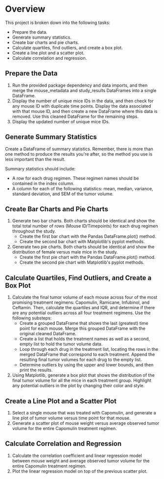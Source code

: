 # Overview

This project is broken down into the following tasks:
* Prepare the data.
* Generate summary statistics.
* Create bar charts and pie charts.
* Calculate quartiles, find outliers, and create a box plot.
* Create a line plot and a scatter plot.
* Calculate correlation and regression.

## Prepare the Data

1. Run the provided package dependency and data imports, and then merge the mouse_metadata and study_results DataFrames into a single DataFrame.
2. Display the number of unique mice IDs in the data, and then check for any mouse ID with duplicate time points. Display the data associated with that mouse ID, and then create a new DataFrame where this data is removed. Use this cleaned DataFrame for the remaining steps.
3. Display the updated number of unique mice IDs.

## Generate Summary Statistics

Create a DataFrame of summary statistics. Remember, there is more than one method to produce the results you're after, so the method you use is less important than the result.

Summary statistics should include:
* A row for each drug regimen. These regimen names should be contained in the index column.
* A column for each of the following statistics: mean, median, variance, standard deviation, and SEM of the tumor volume.

## Create Bar Charts and Pie Charts

1. Generate two bar charts. Both charts should be identical and show the total total number of rows (Mouse ID/Timepoints) for each drug regimen throughout the study.
   - Create the first bar chart with the Pandas DataFrame.plot() method.
   - Create the second bar chart with Matplotlib's pyplot methods.
2. Generate two pie charts. Both charts should be identical and show the distribution of female versus male mice in the study.
   - Create the first pie chart with the Pandas DataFrame.plot() method.
   - Create the second pie chart with Matplotlib's pyplot methods.

## Calculate Quartiles, Find Outliers, and Create a Box Plot

1. Calculate the final tumor volume of each mouse across four of the most promising treatment regimens: Capomulin, Ramicane, Infubinol, and Ceftamin. Then, calculate the quartiles and IQR, and determine if there are any potential outliers across all four treatment regimens. Use the following substeps:
   - Create a grouped DataFrame that shows the last (greatest) time point for each mouse. Merge this grouped DataFrame with the original cleaned DataFrame.
   - Create a list that holds the treatment names as well as a second, empty list to hold the tumor volume data.
   - Loop through each drug in the treatment list, locating the rows in the merged DataFrame that correspond to each treatment. Append the resulting final tumor volumes for each drug to the empty list.
   - Determine outliers by using the upper and lower bounds, and then print the results.
2. Using Matplotlib, generate a box plot that shows the distribution of the final tumor volume for all the mice in each treatment group. Highlight any potential outliers in the plot by changing their color and style.
   
## Create a Line Plot and a Scatter Plot

1. Select a single mouse that was treated with Capomulin, and generate a line plot of tumor volume versus time point for that mouse.
2. Generate a scatter plot of mouse weight versus average observed tumor volume for the entire Capomulin treatment regimen.

## Calculate Correlation and Regression

1. Calculate the correlation coefficient and linear regression model between mouse weight and average observed tumor volume for the entire Capomulin treatment regimen.
2. Plot the linear regression model on top of the previous scatter plot.
